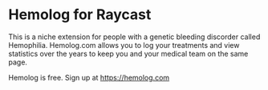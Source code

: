 # Hemolog for Raycast

This is a niche extension for people with a genetic bleeding discorder called Hemophilia. Hemolog.com allows you to log your treatments and view statistics over the years to keep you and your medical team on the same page.

Hemolog is free. Sign up at https://hemolog.com
